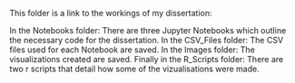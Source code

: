 
This folder is a link to the workings of my dissertation:

In the Notebooks folder:
   There are three Jupyter Notebooks which outline the necessary code for the dissertation.
In the CSV_Files folder:
   The CSV files used for each Notebook are saved. 
In the Images folder:
   The visualizations created are saved.
Finally in the R_Scripts folder:
   There are two r scripts that detail how some of the vizualisations were made. 
